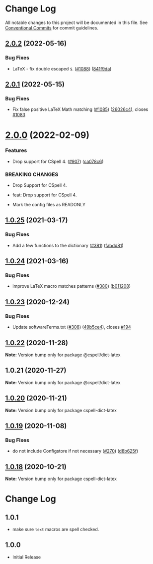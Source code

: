 # Change Log

All notable changes to this project will be documented in this file.
See [Conventional Commits](https://conventionalcommits.org) for commit guidelines.

## [2.0.2](https://github.com/streetsidesoftware/cspell-dicts/compare/@cspell/dict-latex@2.0.1...@cspell/dict-latex@2.0.2) (2022-05-16)


### Bug Fixes

* LaTeX - fix double escaped `$`. ([#1088](https://github.com/streetsidesoftware/cspell-dicts/issues/1088)) ([841f9da](https://github.com/streetsidesoftware/cspell-dicts/commit/841f9da7881a94b67ab995d222686c6283252def))





## [2.0.1](https://github.com/streetsidesoftware/cspell-dicts/compare/@cspell/dict-latex@2.0.0...@cspell/dict-latex@2.0.1) (2022-05-15)


### Bug Fixes

* Fix false positive LaTeX Math matching ([#1085](https://github.com/streetsidesoftware/cspell-dicts/issues/1085)) ([26026c4](https://github.com/streetsidesoftware/cspell-dicts/commit/26026c4ef958b043d8f9188787a857d1e2426579)), closes [#1083](https://github.com/streetsidesoftware/cspell-dicts/issues/1083)





# [2.0.0](https://github.com/streetsidesoftware/cspell-dicts/compare/@cspell/dict-latex@1.0.25...@cspell/dict-latex@2.0.0) (2022-02-09)


### Features

* Drop support for CSpell 4. ([#907](https://github.com/streetsidesoftware/cspell-dicts/issues/907)) ([ca078c6](https://github.com/streetsidesoftware/cspell-dicts/commit/ca078c6a2e188cc3cf6276db1ba7e007f0f06f27))


### BREAKING CHANGES

* Drop Support for CSpell 4.

* feat: Drop support for CSpell 4.
* Mark the config files as READONLY





## [1.0.25](https://github.com/streetsidesoftware/cspell-dicts/compare/@cspell/dict-latex@1.0.24...@cspell/dict-latex@1.0.25) (2021-03-17)


### Bug Fixes

* Add a few functions to the dictionary ([#381](https://github.com/streetsidesoftware/cspell-dicts/issues/381)) ([fabdd81](https://github.com/streetsidesoftware/cspell-dicts/commit/fabdd8161fb9e1aca1ea4486c59a56741bd8c19d))





## [1.0.24](https://github.com/streetsidesoftware/cspell-dicts/compare/@cspell/dict-latex@1.0.23...@cspell/dict-latex@1.0.24) (2021-03-16)


### Bug Fixes

* improve LaTeX macro matches patterns ([#380](https://github.com/streetsidesoftware/cspell-dicts/issues/380)) ([b011208](https://github.com/streetsidesoftware/cspell-dicts/commit/b0112083ad233f4289592e7ada6874ac9d2318a5))





## [1.0.23](https://github.com/streetsidesoftware/cspell-dicts/compare/@cspell/dict-latex@1.0.22...@cspell/dict-latex@1.0.23) (2020-12-24)


### Bug Fixes

* Update softwareTerms.txt ([#308](https://github.com/streetsidesoftware/cspell-dicts/issues/308)) ([49b5ce4](https://github.com/streetsidesoftware/cspell-dicts/commit/49b5ce4a2436f3c99969d6425128d55f84c8a7fc)), closes [#194](https://github.com/streetsidesoftware/cspell-dicts/issues/194)





## [1.0.22](https://github.com/streetsidesoftware/cspell-dicts/compare/@cspell/dict-latex@1.0.21...@cspell/dict-latex@1.0.22) (2020-11-28)

**Note:** Version bump only for package @cspell/dict-latex





## 1.0.21 (2020-11-27)

**Note:** Version bump only for package @cspell/dict-latex





## [1.0.20](https://github.com/streetsidesoftware/cspell-dicts/compare/cspell-dict-latex@1.0.19...cspell-dict-latex@1.0.20) (2020-11-21)

**Note:** Version bump only for package cspell-dict-latex

## [1.0.19](https://github.com/streetsidesoftware/cspell-dicts/compare/cspell-dict-latex@1.0.18...cspell-dict-latex@1.0.19) (2020-11-08)

### Bug Fixes

- do not include Configstore if not necessary ([#270](https://github.com/streetsidesoftware/cspell-dicts/issues/270)) ([d8b625f](https://github.com/streetsidesoftware/cspell-dicts/commit/d8b625f2f42d5cc6c4a9390216ac1e5037886e44))

## [1.0.18](https://github.com/streetsidesoftware/cspell-dicts/compare/cspell-dict-latex@1.0.17...cspell-dict-latex@1.0.18) (2020-10-21)

**Note:** Version bump only for package cspell-dict-latex

# Change Log

## 1.0.1

- make sure `text` macros are spell checked.

## 1.0.0

- Initial Release
